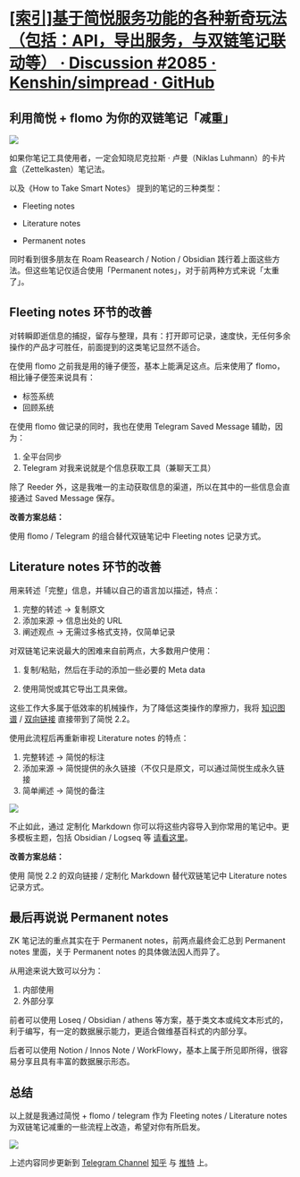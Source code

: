 # [[索引]基于简悦服务功能的各种新奇玩法（包括：API，导出服务，与双链笔记联动等） · Discussion #2085 · Kenshin/simpread · GitHub](https://github.com/Kenshin/simpread/discussions/2085)

## 利用简悦 + flomo 为你的双链笔记「减重」

[![](https://camo.githubusercontent.com/63c892c9da019a29a621fa6e092e68888c658f47d44874e9dbc77adfaf9f4bfc/68747470733a2f2f7a332e617831782e636f6d2f323032312f30362f32342f524b7a784b672e706e67)](https://camo.githubusercontent.com/63c892c9da019a29a621fa6e092e68888c658f47d44874e9dbc77adfaf9f4bfc/68747470733a2f2f7a332e617831782e636f6d2f323032312f30362f32342f524b7a784b672e706e67)

如果你笔记工具使用者，一定会知晓尼克拉斯 · 卢曼（Niklas Luhmann）的卡片盒（Zettelkasten）笔记法。

以及《How to Take Smart Notes》 提到的笔记的三种类型：

-   Fleeting notes
    
-   Literature notes
    
-   Permanent notes
    

同时看到很多朋友在 Roam Reasearch / Notion / Obsidian 践行着上面这些方法。但这些笔记仅适合使用「Permanent notes」，对于前两种方式来说「太重了」。

## Fleeting notes 环节的改善

对转瞬即逝信息的捕捉，留存与整理，具有：打开即可记录，速度快，无任何多余操作的产品才可胜任，前面提到的这类笔记显然不适合。

在使用 flomo 之前我是用的锤子便签，基本上能满足这点。后来使用了 flomo，相比锤子便签来说具有：

-   标签系统
-   回顾系统

在使用 flomo 做记录的同时，我也在使用 Telegram Saved Message 辅助，因为：

1.  全平台同步
2.  Telegram 对我来说就是个信息获取工具（兼聊天工具）

除了 Reeder 外，这是我唯一的主动获取信息的渠道，所以在其中的一些信息会直接通过 Saved Message 保存。

**改善方案总结：**

使用 flomo / Telegram 的组合替代双链笔记中 Fleeting notes 记录方式。

## Literature notes 环节的改善

用来转述「完整」信息，并辅以自己的语言加以描述，特点：

1.  完整的转述 → 复制原文
2.  添加来源 → 信息出处的 URL
3.  阐述观点 → 无需过多格式支持，仅简单记录

对双链笔记来说最大的困难来自前两点，大多数用户使用：

1.  复制/粘贴，然后在手动的添加一些必要的 Meta data
    
2.  使用简悦或其它导出工具来做。
    

这些工作大多属于低效率的机械操作，为了降低这类操作的摩擦力，我将 [知识图谱](http://ksria.com/simpread/docs/#/%E7%A8%8D%E5%90%8E%E8%AF%BB-%E5%A4%9A%E7%A7%8D%E5%B8%83%E5%B1%80?id=%e7%9f%a5%e8%af%86%e5%9b%be%e8%b0%b1) / [双向链接](http://ksria.com/simpread/docs/#/%E7%A8%8D%E5%90%8E%E8%AF%BB-%E5%A4%9A%E7%A7%8D%E5%B8%83%E5%B1%80?id=%e5%8f%8c%e5%90%91%e9%93%be%e6%8e%a5) 直接带到了简悦 2.2。

使用此流程后再重新审视 Literature notes 的特点：

1.  完整转述 → 简悦的标注
2.  添加来源 → 简悦提供的永久链接（不仅只是原文，可以通过简悦生成永久链接
3.  简单阐述 → 简悦的备注

[![](https://camo.githubusercontent.com/d7eab94215d93ade0337c006b1d4c8c6d65017594ab56fda8656d8014ca382bb/68747470733a2f2f7a332e617831782e636f6d2f323032312f30352f31362f67676d6d53662e676966)](https://camo.githubusercontent.com/d7eab94215d93ade0337c006b1d4c8c6d65017594ab56fda8656d8014ca382bb/68747470733a2f2f7a332e617831782e636f6d2f323032312f30352f31362f67676d6d53662e676966)

不止如此，通过 定制化 Markdown 你可以将这些内容导入到你常用的笔记中。更多模板主题，包括 Obsidian / Logseq 等 [请看这里](https://github.com/Kenshin/simpread/discussions/2153)。

**改善方案总结：**

使用 简悦 2.2 的双向链接 / 定制化 Markdown 替代双链笔记中 Literature notes 记录方式。

## 最后再说说 Permanent notes

ZK 笔记法的重点其实在于 Permanent notes，前两点最终会汇总到 Permanent notes 里面，关于 Permanent notes 的具体做法因人而异了。

从用途来说大致可以分为：

1.  内部使用
2.  外部分享

前者可以使用 Loseq / Obsidian / athens 等方案，基于类文本或纯文本形式的，利于编写，有一定的数据展示能力，更适合做维基百科式的内部分享。

后者可以使用 Notion / Innos Note / WorkFlowy，基本上属于所见即所得，很容易分享且具有丰富的数据展示形态。

## 总结

以上就是我通过简悦 + flomo / telegram 作为 Fleeting notes / Literature notes 为双链笔记减重的一些流程上改造，希望对你有所启发。

[![](https://camo.githubusercontent.com/2919026b943ae357ccb56b3a9e2ca17f0ee8e5a7b455e6aa997929dd195bc14f/68747470733a2f2f7a332e617831782e636f6d2f323032312f30362f32342f524b7a6a78532e706e67)](https://camo.githubusercontent.com/2919026b943ae357ccb56b3a9e2ca17f0ee8e5a7b455e6aa997929dd195bc14f/68747470733a2f2f7a332e617831782e636f6d2f323032312f30362f32342f524b7a6a78532e706e67)

上述内容同步更新到 [Telegram Channel](https://t.me/simpread/200) [知乎](https://zhuanlan.zhihu.com/p/383495016) 与 [推特](https://twitter.com/wanglei001/status/1407896571815948289) 上。
